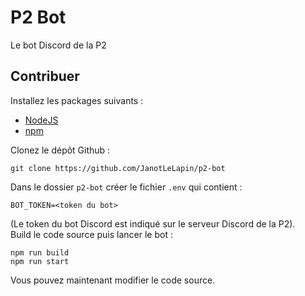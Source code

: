 # P2 Bot

Le bot Discord de la P2

## Contribuer

Installez les packages suivants :

- [NodeJS](https://nodejs.org/fr/)
- [npm](https://www.npmjs.com/)

Clonez le dépôt Github :
```
git clone https://github.com/JanotLeLapin/p2-bot
```
Dans le dossier `p2-bot` créer le fichier `.env` qui contient :
```
BOT_TOKEN=<token du bot>
```
(Le token du bot Discord est indiqué sur le serveur Discord de la P2).\
Build le code source puis lancer le bot :
```
npm run build
npm run start
```

Vous pouvez maintenant modifier le code source.
